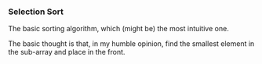 ### Selection Sort

The basic sorting algorithm, which (might be) the most intuitive one.

The basic thought is that, in my humble opinion, find the smallest element in the sub-array and place in the front.

